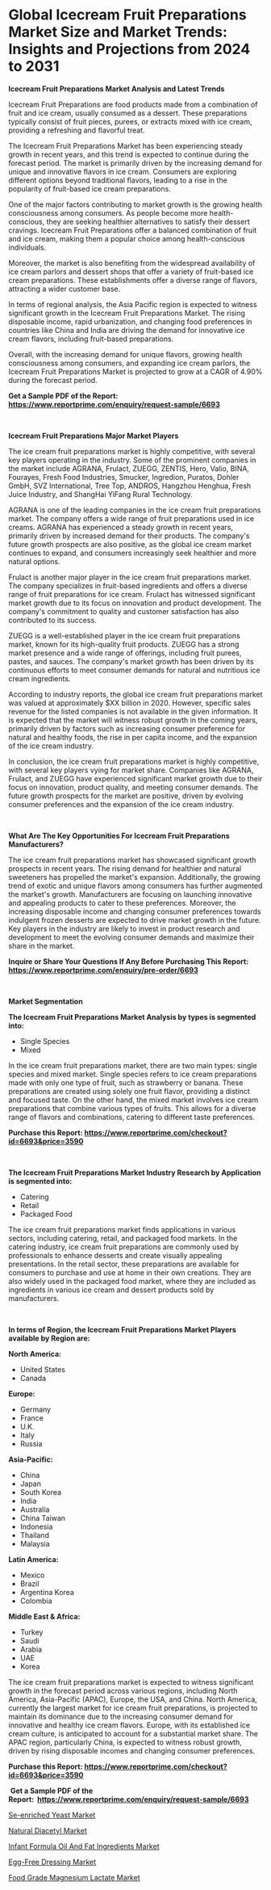 <p><h1>Global Icecream Fruit Preparations Market Size and Market Trends: Insights and Projections from 2024 to 2031</h1></p><p><strong>Icecream Fruit Preparations Market Analysis and Latest Trends</strong></p>
<p><p>Icecream Fruit Preparations are food products made from a combination of fruit and ice cream, usually consumed as a dessert. These preparations typically consist of fruit pieces, purees, or extracts mixed with ice cream, providing a refreshing and flavorful treat.</p><p>The Icecream Fruit Preparations Market has been experiencing steady growth in recent years, and this trend is expected to continue during the forecast period. The market is primarily driven by the increasing demand for unique and innovative flavors in ice cream. Consumers are exploring different options beyond traditional flavors, leading to a rise in the popularity of fruit-based ice cream preparations.</p><p>One of the major factors contributing to market growth is the growing health consciousness among consumers. As people become more health-conscious, they are seeking healthier alternatives to satisfy their dessert cravings. Icecream Fruit Preparations offer a balanced combination of fruit and ice cream, making them a popular choice among health-conscious individuals.</p><p>Moreover, the market is also benefiting from the widespread availability of ice cream parlors and dessert shops that offer a variety of fruit-based ice cream preparations. These establishments offer a diverse range of flavors, attracting a wider customer base.</p><p>In terms of regional analysis, the Asia Pacific region is expected to witness significant growth in the Icecream Fruit Preparations Market. The rising disposable income, rapid urbanization, and changing food preferences in countries like China and India are driving the demand for innovative ice cream flavors, including fruit-based preparations.</p><p>Overall, with the increasing demand for unique flavors, growing health consciousness among consumers, and expanding ice cream parlors, the Icecream Fruit Preparations Market is projected to grow at a CAGR of 4.90% during the forecast period.</p></p>
<p><strong>Get a Sample PDF of the Report:&nbsp; <a href="https://www.reportprime.com/enquiry/request-sample/6693">https://www.reportprime.com/enquiry/request-sample/6693</a></strong></p>
<p>&nbsp;</p>
<p><strong>Icecream Fruit Preparations Major Market Players</strong></p>
<p><p>The ice cream fruit preparations market is highly competitive, with several key players operating in the industry. Some of the prominent companies in the market include AGRANA, Frulact, ZUEGG, ZENTIS, Hero, Valio, BINA, Fourayes, Fresh Food Industries, Smucker, Ingredion, Puratos, Dohler GmbH, SVZ International, Tree Top, ANDROS, Hangzhou Henghua, Fresh Juice Industry, and ShangHai YiFang Rural Technology.</p><p>AGRANA is one of the leading companies in the ice cream fruit preparations market. The company offers a wide range of fruit preparations used in ice creams. AGRANA has experienced a steady growth in recent years, primarily driven by increased demand for their products. The company's future growth prospects are also positive, as the global ice cream market continues to expand, and consumers increasingly seek healthier and more natural options.</p><p>Frulact is another major player in the ice cream fruit preparations market. The company specializes in fruit-based ingredients and offers a diverse range of fruit preparations for ice cream. Frulact has witnessed significant market growth due to its focus on innovation and product development. The company's commitment to quality and customer satisfaction has also contributed to its success.</p><p>ZUEGG is a well-established player in the ice cream fruit preparations market, known for its high-quality fruit products. ZUEGG has a strong market presence and a wide range of offerings, including fruit purees, pastes, and sauces. The company's market growth has been driven by its continuous efforts to meet consumer demands for natural and nutritious ice cream ingredients.</p><p>According to industry reports, the global ice cream fruit preparations market was valued at approximately $XX billion in 2020. However, specific sales revenue for the listed companies is not available in the given information. It is expected that the market will witness robust growth in the coming years, primarily driven by factors such as increasing consumer preference for natural and healthy foods, the rise in per capita income, and the expansion of the ice cream industry.</p><p>In conclusion, the ice cream fruit preparations market is highly competitive, with several key players vying for market share. Companies like AGRANA, Frulact, and ZUEGG have experienced significant market growth due to their focus on innovation, product quality, and meeting consumer demands. The future growth prospects for the market are positive, driven by evolving consumer preferences and the expansion of the ice cream industry.</p></p>
<p>&nbsp;</p>
<p><strong>What Are The Key Opportunities For Icecream Fruit Preparations Manufacturers?</strong></p>
<p><p>The ice cream fruit preparations market has showcased significant growth prospects in recent years. The rising demand for healthier and natural sweeteners has propelled the market's expansion. Additionally, the growing trend of exotic and unique flavors among consumers has further augmented the market's growth. Manufacturers are focusing on launching innovative and appealing products to cater to these preferences. Moreover, the increasing disposable income and changing consumer preferences towards indulgent frozen desserts are expected to drive market growth in the future. Key players in the industry are likely to invest in product research and development to meet the evolving consumer demands and maximize their share in the market.</p></p>
<p><strong>Inquire or Share Your Questions If Any Before Purchasing This Report: <a href="https://www.reportprime.com/enquiry/pre-order/6693">https://www.reportprime.com/enquiry/pre-order/6693</a></strong></p>
<p>&nbsp;</p>
<p><strong>Market Segmentation</strong></p>
<p><strong>The Icecream Fruit Preparations Market Analysis by types is segmented into:</strong></p>
<p><ul><li>Single Species</li><li>Mixed</li></ul></p>
<p><p>In the ice cream fruit preparations market, there are two main types: single species and mixed market. Single species refers to ice cream preparations made with only one type of fruit, such as strawberry or banana. These preparations are created using solely one fruit flavor, providing a distinct and focused taste. On the other hand, the mixed market involves ice cream preparations that combine various types of fruits. This allows for a diverse range of flavors and combinations, catering to different taste preferences.</p></p>
<p><strong>Purchase this Report:&nbsp;<a href="https://www.reportprime.com/checkout?id=6693&price=3590">https://www.reportprime.com/checkout?id=6693&price=3590</a></strong></p>
<p>&nbsp;</p>
<p><strong>The Icecream Fruit Preparations Market Industry Research by Application is segmented into:</strong></p>
<p><ul><li>Catering</li><li>Retail</li><li>Packaged Food</li></ul></p>
<p><p>The ice cream fruit preparations market finds applications in various sectors, including catering, retail, and packaged food markets. In the catering industry, ice cream fruit preparations are commonly used by professionals to enhance desserts and create visually appealing presentations. In the retail sector, these preparations are available for consumers to purchase and use at home in their own creations. They are also widely used in the packaged food market, where they are included as ingredients in various ice cream and dessert products sold by manufacturers.</p></p>
<p>&nbsp;</p>
<p><strong>In terms of Region, the Icecream Fruit Preparations Market Players available by Region are:</strong></p>
<p>
    <p> <strong> North America: </strong>
        <ul>
            <li>United States</li>
            <li>Canada</li>
        </ul>
        </p> 
    <p> <strong> Europe: </strong>
        <ul>
            <li>Germany</li>
            <li>France</li>
            <li>U.K.</li>
            <li>Italy</li>
            <li>Russia</li>
        </ul>
        </p> 
    <p> <strong> Asia-Pacific: </strong>
        <ul>
            <li>China</li>
            <li>Japan</li>
            <li>South Korea</li>
            <li>India</li>
            <li>Australia</li>
            <li>China Taiwan</li>
            <li>Indonesia</li>
            <li>Thailand</li>
            <li>Malaysia</li>
        </ul>
        </p> 
    <p> <strong> Latin America: </strong>
        <ul>
            <li>Mexico</li>
            <li>Brazil</li>
            <li>Argentina Korea</li>
            <li>Colombia</li>
        </ul>
        </p> 
    <p> <strong> Middle East & Africa: </strong>
        <ul>
            <li>Turkey</li>
            <li>Saudi</li>
            <li>Arabia</li>
            <li>UAE</li>
            <li>Korea</li>
        </ul>
    </p>
    </p>
<p><p>The ice cream fruit preparations market is expected to witness significant growth in the forecast period across various regions, including North America, Asia-Pacific (APAC), Europe, the USA, and China. North America, currently the largest market for ice cream fruit preparations, is projected to maintain its dominance due to the increasing consumer demand for innovative and healthy ice cream flavors. Europe, with its established ice cream culture, is anticipated to account for a substantial market share. The APAC region, particularly China, is expected to witness robust growth, driven by rising disposable incomes and changing consumer preferences.</p></p>
<p><strong>Purchase this Report: <a href="https://www.reportprime.com/checkout?id=6693&price=3590">https://www.reportprime.com/checkout?id=6693&price=3590</a></strong></p>
<p>&nbsp;<strong>Get a Sample PDF of the Report:&nbsp;&nbsp;<a href="https://www.reportprime.com/enquiry/request-sample/6693">https://www.reportprime.com/enquiry/request-sample/6693</a></strong></p>
<p><strong></strong></p>
<p><p><a href="https://github.com/irfadac/Market-Research-Report-List-1/blob/main/se-enriched-yeast-market.md">Se-enriched Yeast Market</a></p><p><a href="https://github.com/indrystar/Market-Research-Report-List-1/blob/main/natural-diacetyl-market.md">Natural Diacetyl Market</a></p><p><a href="https://github.com/juniordelafrance/Market-Research-Report-List-1/blob/main/infant-formula-oil-and-fat-ingredients-market.md">Infant Formula Oil And Fat Ingredients Market</a></p><p><a href="https://github.com/yoshih12/Market-Research-Report-List-1/blob/main/egg-free-dressing-market.md">Egg-Free Dressing Market</a></p><p><a href="https://github.com/guneycigdem35/Market-Research-Report-List-1/blob/main/food-grade-magnesium-lactate-market.md">Food Grade Magnesium Lactate Market</a></p></p>